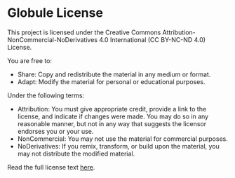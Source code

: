 # Globule License

This project is licensed under the Creative Commons Attribution-NonCommercial-NoDerivatives 4.0 International (CC BY-NC-ND 4.0) License. 

You are free to:

- Share: Copy and redistribute the material in any medium or format.
- Adapt: Modify the material for personal or educational purposes.

Under the following terms:

- Attribution: You must give appropriate credit, provide a link to the license, and indicate if changes were made. You may do so in any reasonable manner, but not in any way that suggests the licensor endorses you or your use.
- NonCommercial: You may not use the material for commercial purposes.
- NoDerivatives: If you remix, transform, or build upon the material, you may not distribute the modified material.

Read the full license text [here](https://creativecommons.org/licenses/by-nc-nd/4.0/legalcode).

